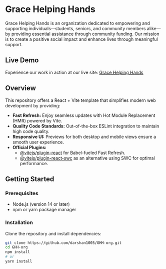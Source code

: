 # Grace Helping Hands

Grace Helping Hands is an organization dedicated to empowering and supporting individuals—students, seniors, and community members alike—by providing essential assistance through community funding. Our mission is to create a positive social impact and enhance lives through meaningful support.

## Live Demo

Experience our work in action at our live site: [Grace Helping Hands](https://gracehelpinghandsorg.netlify.app)

## Overview

This repository offers a React + Vite template that simplifies modern web development by providing:
- **Fast Refresh:** Enjoy seamless updates with Hot Module Replacement (HMR) powered by Vite.
- **Quality Code Standards:** Out-of-the-box ESLint integration to maintain high code quality.
- **Responsive UI:** Previews for both desktop and mobile views ensure a smooth user experience.
- **Official Plugins:** 
  - [@vitejs/plugin-react](https://vitejs.dev/plugins/react/) for Babel-fueled Fast Refresh.
  - [@vitejs/plugin-react-swc](https://vitejs.dev/plugins/react-swc/) as an alternative using SWC for optimal performance.

## Getting Started

### Prerequisites

- Node.js (version 14 or later)
- npm or yarn package manager

### Installation

Clone the repository and install dependencies:

```bash
git clone https://github.com/darshan1005/GHH-org.git
cd GHH-org
npm install
# or
yarn install
